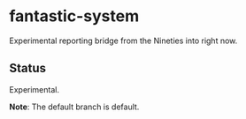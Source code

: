 # fantastic-system
Experimental reporting bridge from the Nineties into right now.

## Status
Experimental.

**Note**: The default branch is default.
